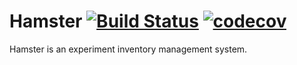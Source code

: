 # Hamster [![Build Status](https://travis-ci.org/Dokuro-YH/hamster-rs.svg?branch=master)](https://travis-ci.org/Dokuro-YH/hamster-rs) [![codecov](https://codecov.io/gh/Dokuro-YH/hamster-rs/branch/master/graph/badge.svg)](https://codecov.io/gh/Dokuro-YH/hamster-rs)

Hamster is an experiment inventory management system.
